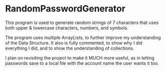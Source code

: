 # RandomPasswordGenerator

This program is used to generate random strings of 7 characters that uses both upper & lowercase characters, numbers, and symbols.

The program uses multiple ArrayLists, to further improve my understanding of the Data Structure. It also is fully commented, to show why I did 
everything I did, and to show the understanding of collections. 

I plan on revisiting the project to make it MUCH more useful, as in letting passwords save to a local file with the account name the user wants it too. 

